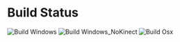 Build Status
==========================
![Build Windows](https://github.com/SoylentGraham/PopCameraDevice/workflows/Build%20Windows/badge.svg)
![Build Windows_NoKinect](https://github.com/SoylentGraham/PopCameraDevice/workflows/Build%20Windows%20NoKinect/badge.svg)
![Build Osx](https://github.com/SoylentGraham/PopCameraDevice/workflows/Build%20Osx/badge.svg)
